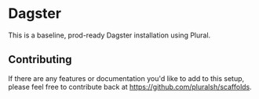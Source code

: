 # Dagster

This is a baseline, prod-ready Dagster installation using Plural.

## Contributing

If there are any features or documentation you'd like to add to this setup, please feel free to contribute back at https://github.com/pluralsh/scaffolds.